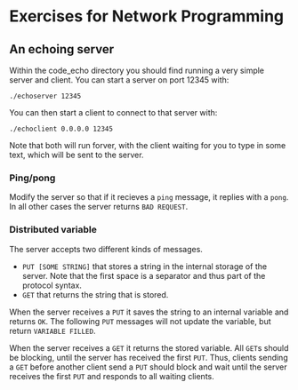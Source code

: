 
# Exercises for Network Programming

## An echoing server
Within the code_echo directory you should find running a very simple server and client. You can start a server on port 12345 with:

    ./echoserver 12345

You can then start a client to connect to that server with:

    ./echoclient 0.0.0.0 12345

Note that both will run forver, with the client waiting for you to type in some text, which will be sent to the server.

### Ping/pong
Modify the server so that if it recieves a `ping` message, it replies with a `pong`. In all other cases the server returns `BAD REQUEST`.

### Distributed variable
The server accepts two different kinds of messages.

* `PUT [SOME STRING]` that stores a string in the internal storage of the server. Note that the first space is a separator and thus part of the protocol syntax.
* `GET` that returns the string that is stored.

When the server receives a `PUT` it saves the string to an internal variable and returns `OK`. The following `PUT` messages will not update the variable, but return `VARIABLE FILLED`.

When the server receives a `GET` it returns the stored variable. All `GET`s should be blocking, until the server has received the first `PUT`. Thus, clients sending a `GET` before another client send a `PUT` should block and wait until the server receives the first `PUT` and responds to all waiting clients.


